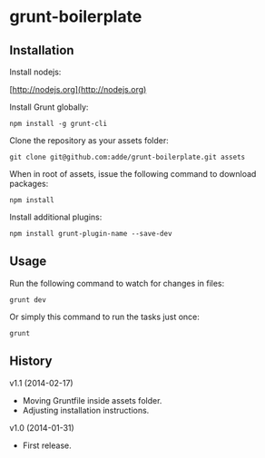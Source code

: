 grunt-boilerplate
=================

Installation
------------

Install nodejs:

[http://nodejs.org](http://nodejs.org)

Install Grunt globally:

```npm install -g grunt-cli```

Clone the repository as your assets folder:

```git clone git@github.com:adde/grunt-boilerplate.git assets```

When in root of assets, issue the following command to download packages:

```npm install```

Install additional plugins:

```npm install grunt-plugin-name --save-dev```

Usage
-----

Run the following command to watch for changes in files:

```grunt dev```

Or simply this command to run the tasks just once:

```grunt ```

History
-------

v1.1 (2014-02-17)
* Moving Gruntfile inside assets folder.
* Adjusting installation instructions.

v1.0 (2014-01-31)
* First release.
